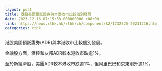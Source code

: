 ```yaml
---
layout: post
title: 港股美國預託證券與本港收市比較個別發展
date: 2023-12-16 07:15:38.000000000 +08:00
link: https://news.rthk.hk/rthk/ch/component/k2/1732525-20231216.htm
categories: rthk
---
```


港股美國預託證券(ADR)與本港收市比較個別發展。

金融股方面，滙控和友邦ADR較本港收市跌逾1%。

至於新經濟股，美團ADR較本港收市跌逾1%，但阿里巴巴和京東則升逾1%。
